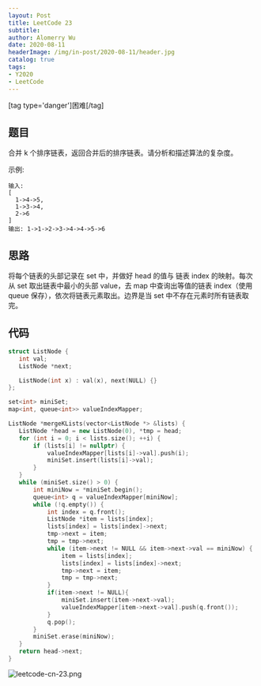 ```yaml
---
layout: Post
title: LeetCode 23
subtitle: 
author: Alomerry Wu
date: 2020-08-11
headerImage: /img/in-post/2020-08-11/header.jpg
catalog: true
tags:
- Y2020
- LeetCode
---
```


<!-- Description. -->

<!-- more -->

[tag type='danger']困难[/tag]

## 题目

合并 k 个排序链表，返回合并后的排序链表。请分析和描述算法的复杂度。

示例:

```text
输入:
[
  1->4->5,
  1->3->4,
  2->6
]
输出: 1->1->2->3->4->4->5->6
```

## 思路

将每个链表的头部记录在 set 中，并做好 head 的值与 链表 index 的映射。每次从 set 取出链表中最小的头部 value，去 map 中查询出等值的链表 index（使用 queue 保存），依次将链表元素取出。边界是当
set 中不存在元素时所有链表取完。

## 代码

 ```cpp
struct ListNode {
    int val;
    ListNode *next;

    ListNode(int x) : val(x), next(NULL) {}
};

set<int> miniSet;
map<int, queue<int>> valueIndexMapper;

ListNode *mergeKLists(vector<ListNode *> &lists) {
    ListNode *head = new ListNode(0), *tmp = head;
    for (int i = 0; i < lists.size(); ++i) {
        if (lists[i] != nullptr) {
            valueIndexMapper[lists[i]->val].push(i);
            miniSet.insert(lists[i]->val);
        }
    }
    while (miniSet.size() > 0) {
        int miniNow = *miniSet.begin();
        queue<int> q = valueIndexMapper[miniNow];
        while (!q.empty()) {
            int index = q.front();
            ListNode *item = lists[index];
            lists[index] = lists[index]->next;
            tmp->next = item;
            tmp = tmp->next;
            while (item->next != NULL && item->next->val == miniNow) {
                item = lists[index];
                lists[index] = lists[index]->next;
                tmp->next = item;
                tmp = tmp->next;
            }
            if(item->next != NULL){
                miniSet.insert(item->next->val);
                valueIndexMapper[item->next->val].push(q.front());
            }
            q.pop();
        }
        miniSet.erase(miniNow);
    }
    return head->next;
}
```

![leetcode-cn-23.png][1]


[1]: http://alomerry.com/usr/uploads/2020/08/3354624359.png